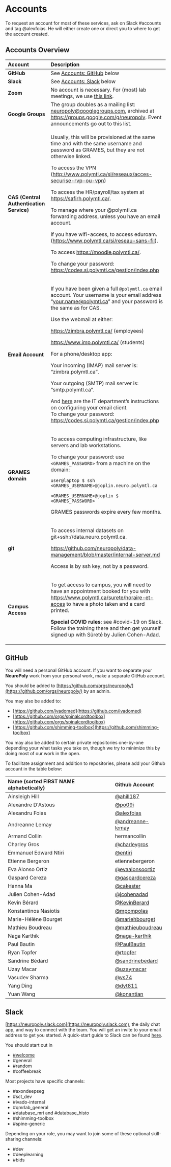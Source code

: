 # Accounts

To request an account for most of these services, ask on Slack \#accounts and tag @alexfoias. He will either create one or direct you to where to get the account created.

## Accounts Overview

<table>
  <thead>
    <tr>
      <th style="text-align:left">Account</th>
      <th style="text-align:left">Description</th>
    </tr>
  </thead>
  <tbody>
    <tr>
      <td style="text-align:left"><b>GitHub</b>
      </td>
      <td style="text-align:left">See <a href="https://neuropoly.gitbook.io/neuropoly-lab/onboarding/accounts#github">Accounts: GitHub</a> below</td>
    </tr>
    <tr>
      <td style="text-align:left"><b>Slack</b>
      </td>
      <td style="text-align:left">See <a href="https://neuropoly.gitbook.io/neuropoly-lab/onboarding/accounts#slack">Accounts: Slack</a> below</td>
    </tr>
    <tr>
      <td style="text-align:left"><b>Zoom</b>
      </td>
      <td style="text-align:left">No account is necessary. For (most) lab meetings, we use <a href="https://polymtl-ca.zoom.us/j/81029425251?pwd=NytHVHN4YVlvQWdiUC9nSm5TdVlhUT09">this link</a>.</td>
    </tr>
    <tr>
      <td style="text-align:left"><b>Google Groups</b>
      </td>
      <td style="text-align:left">The group doubles as a mailing list: <a href="mailto:neuropoly@googlegroups.com">neuropoly@googlegroups.com</a>,
        archived at <a href="https://groups.google.com/g/neuropoly">https://groups.google.com/g/neuropoly</a>.
        Event announcements go out to this list.</td>
    </tr>
    <tr>
      <td style="text-align:left"><b>CAS (Central Authentication Service)</b>
      </td>
      <td style="text-align:left">
        <p>Usually, this will be provisioned at the same time and with the same username
          and password as GRAMES, but they are not otherwise linked.</p>
        <p>To access the VPN (<a href="http://www.polymtl.ca/si/reseaux/acces-securise-rvp-ou-vpn">http://www.polymtl.ca/si/reseaux/acces-securise-rvp-ou-vpn</a>)</p>
        <p>To access the HR/payroll/tax system at <a href="https://safirh.polymtl.ca/">https://safirh.polymtl.ca/</a>.</p>
        <p>To manage where your @polymtl.ca forwarding address, unless you have an
          email account.</p>
        <p>If you have wifi-access, to access eduroam. (<a href="https://www.polymtl.ca/si/reseau-sans-fil">https://www.polymtl.ca/si/reseau-sans-fil</a>).</p>
        <p>To access <a href="https://moodle.polymtl.ca/">https://moodle.polymtl.ca/</a>.</p>
        <p>To change your password: <a href="https://codes.si.polymtl.ca/gestion/index.php">https://codes.si.polymtl.ca/gestion/index.php</a>
        </p>
      </td>
    </tr>
    <tr>
      <td style="text-align:left"><b>Email Account</b>
      </td>
      <td style="text-align:left">
        <p>If you have been given a full <code>@polymtl.ca</code> email account. Your
          username is your email address &#x201C;<a href="mailto:your.name@polymtl.ca">your.name@polymtl.ca</a>&#x201D;
          and your password is the same as for CAS.
          <br />
        </p>
        <p>Use the webmail at either:</p>
        <p><a href="https://zimbra.polymtl.ca/">https://zimbra.polymtl.ca/</a> (employees)</p>
        <p><a href="https://www.imp.polymtl.ca/login.php">https://www.imp.polymtl.ca/</a> (students)
          <br
          />
        </p>
        <p>For a phone/desktop app:</p>
        <p>Your incoming (IMAP) mail server is: &#x201C;zimbra.polymtl.ca&#x201D;.</p>
        <p>Your outgoing (SMTP) mail server is: &#x201C;smtp.polymtl.ca&#x201D;.
          <br
          />
        </p>
        <p>And <a href="https://share.polymtl.ca/alfresco/service/api/path/content;cm:content/workspace/SpacesStore/Company%20Home/Sites/service-informatique-web/documentLibrary/Courrier_electronique/Zimbra-ActiveSync.pdf?a=true&amp;guest=true">here</a> are
          the IT department&#x2019;s instructions on configuring your email client.
          <br
          />To change your password: <a href="https://codes.si.polymtl.ca/gestion/index.php">https://codes.si.polymtl.ca/gestion/index.php</a>&#x200B;</p>
      </td>
    </tr>
    <tr>
      <td style="text-align:left"><b>GRAMES domain</b>
      </td>
      <td style="text-align:left">
        <p>To access computing infrastructure, like servers and lab workstations.</p>
        <p>To change your password: use <code>&lt;GRAMES_PASSWORD&gt;</code> from a
          machine on the domain:</p>
        <p></p>
        <p><code>user@laptop $ ssh &lt;GRAMES_USERNAME&gt;@joplin.neuro.polymtl.ca</code>
        </p>
        <p><code>&lt;GRAMES_USERNAME&gt;@joplin $ &lt;GRAMES_PASSWORD&gt;</code>
          <br
          />
        </p>
        <p>GRAMES passwords expire every few months.</p>
      </td>
    </tr>
    <tr>
      <td style="text-align:left"><b>git</b>
      </td>
      <td style="text-align:left">
        <p>To access internal datasets on git+ssh://data.neuro.polymtl.ca.</p>
        <p>&#x200B;<a href="https://github.com/neuropoly/data-management/blob/master/internal-server.md">https://github.com/neuropoly/data-management/blob/master/internal-server.md</a>
        </p>
        <p>Access is by ssh key, not by a password.</p>
      </td>
    </tr>
    <tr>
      <td style="text-align:left"><b>Campus Access</b>
      </td>
      <td style="text-align:left">
        <p>To get access to campus, you will need to have an appointment booked for
          you with <a href="https://www.polymtl.ca/surete/horaire-et-acces">https://www.polymtl.ca/surete/horaire-et-acces</a> to
          have a photo taken and a card printed.</p>
        <p><b>Special COVID rules</b>: see #covid-19 on Slack. Follow the training
          there and then get yourself signed up with S&#xFB;ret&#xE9; by Julien Cohen-Adad.</p>
      </td>
    </tr>
  </tbody>
</table>

## GitHub

You will need a personal GitHub account. If you want to separate your **NeuroPoly** work from your personal work, make a separate GitHub account. 

You should be added to [https://github.com/orgs/neuropoly/](https://github.com/orgs/neuropoly/) by an admin.

You may also be added to: ​

* [https://github.com/ivadomed​](https://github.com/ivadomed​)
* [https://github.com/orgs/spinalcordtoolbox​](https://github.com/orgs/spinalcordtoolbox​) ​
* [https://github.com/shimming-toolbox](https://github.com/shimming-toolbox)

You may also be added to certain private repositories one-by-one depending your what tasks you take on, though we try to minimize this by doing most of our work in the open.

To facilitate assignment and addition to repositories, please add your Github account in the table below:

| Name \(sorted **FIRST NAME** alphabetically\) | Github Account |
| :--- | :--- |
| Ainsleigh Hill | [@ahill187](https://github.com/ahill187) |
| Alexandre D'Astous | [@po09i](https://github.com/po09i) |
| Alexandru Foias | [@alexfoias](https://github.com/alexfoias) |
| Andreanne Lemay | [@andreanne-lemay](https://github.com/andreanne-lemay) |
| Armand Collin | hermancollin |
| Charley Gros | [@charleygros](https://github.com/charleygros) |
| Emmanuel Edward Ntiri | [@entiri](https://github.com/entiri) |
| Etienne Bergeron | etiennebergeron |
| Eva Alonso Ortiz | [@evaalonsoortiz](https://github.com/evaalonsoortiz) |
| Gaspard Cereza | [@gaspardcereza](https://github.com/gaspardcereza) |
| Hanna Ma | [@cakester](https://github.com/cakester) |
| Julien Cohen-Adad | [@jcohenadad](https://github.com/jcohenadad) |
| Kevin Bérard | [@KevinBerard](https://github.com/KevinBerard) |
| Konstantinos Nasiotis | [@mpompolas](https://github.com/mpompolas) |
| Marie-Hélène Bourget | [@mariehbourget](https://github.com/mariehbourget) |
| Mathieu Boudreau | [@mathieuboudreau](https://github.com/mathieuboudreau) |
| Naga Karthik | [@naga-karthik](https://github.com/naga-karthik) |
| Paul Bautin | [@PaulBautin](https://github.com/PaulBautin) |
| Ryan Topfer | [@rtopfer](https://github.com/rtopfer) |
| Sandrine Bédard | [@sandrinebedard](https://github.com/sandrinebedard) |
| Uzay Macar | [@uzaymacar](https://github.com/uzaymacar) |
| Vasudev Sharma | [@vs74](https://github.com/vasudev-sharma) |
| Yang Ding | [@dyt811](https://github.com/dyt811) |
| Yuan Wang | [@konantian](https://github.com/konantian) |

## Slack

[https://neuropoly.slack.com](https://neuropoly.slack.com), the daily chat app, and way to connect with the team. You will get an invite to your email address to get you started. A quick-start guide to Slack can be found [here](https://slack.com/intl/en-ca/help/articles/360059928654-How-to-use-Slack--your-quick-start-guide).

You should start out in

* [\#welcome](https://app.slack.com/client/T034UD4QN/C01JK28C494)
* \#general
* \#random
* \#coffeebreak

Most projects have specific channels:

* \#axondeepseg
* \#sct\_dev
* \#ivado-internal
* \#qmrlab\_general
* \#database\_mri and \#database\_histo
* \#shimming-toolbox
* \#spine-generic

Depending on your role, you may want to join some of these optional skill-sharing channels:

* \#dev
* \#deeplearning
* \#bids

